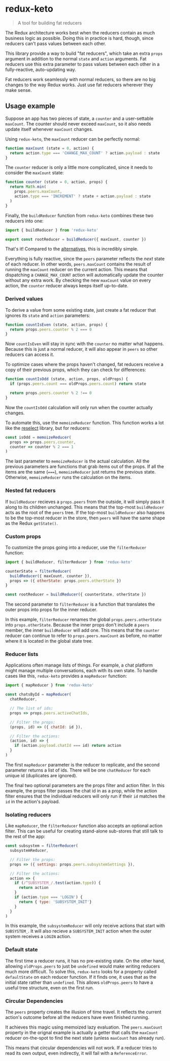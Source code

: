 # redux-keto

> A tool for building fat reducers

The Redux architecture works best when the reducers contain as much business logic as possible. Doing this in practice is hard, though, since reducers can't pass values between each other.

This library provide a way to build "fat reducers", which take an extra `props` argument in addition to the normal `state` and `action` arguments. Fat reducers use this extra parameter to pass values between each other in a fully-reactive, auto-updating way.

Fat reducers work seamlessly with normal reducers, so there are no big changes to the way Redux works. Just use fat reducers wherever they make sense.

## Usage example

Suppose an app has two pieces of state, a `counter` and a user-settable `maxCount`. The counter should never exceed `maxCount`, so it also needs update itself whenever `maxCount` changes.

Using `redux-keto`, the `maxCount` reducer can be perfectly normal:

```js
function maxCount (state = 0, action) {
  return action.type === 'CHANGE_MAX_COUNT' ? action.payload : state
}
```

The `counter` reducer is only a little more complicated, since it needs to consider the `maxCount` state:

```js
function counter (state = 0, action, props) {
  return Math.min(
    props.peers.maxCount,
    action.type === 'INCREMENT' ? state + action.payload : state
  )
}
```

Finally, the `buildReducer` function from `redux-keto` combines these two reducers into one:

```js
import { buildReducer } from 'redux-keto'

export const rootReducer = buildReducer({ maxCount, counter })
```

That's it! Compared to the [alternatives](https://github.com/Airbitz/redux-keto/blob/master/docs/bad-alternatives.md), this is incredibly simple.

Everything is fully reactive, since the `peers` parameter reflects the *next* state of each reducer. In other words, `peers.maxCount` contains the result of running the `maxCount` reducer on the current action. This means that dispatching a `CHANGE_MAX_COUNT` action will automatically update the counter without any extra work. By checking the new `maxCount` value on every action, the `counter` reducer always keeps itself up-to-date.

### Derived values

To derive a value from some existing state, just create a fat reducer that ignores its `state` and `action` parameters:

```js
function countIsEven (state, action, props) {
  return props.peers.counter % 2 === 0
}
```

Now `countIsEven` will stay in sync with the `counter` no matter what happens. Because this is just a normal reducer, it will also appear in `peers` so other reducers can access it.

To optimize cases where the props haven't changed, fat reducers receive a copy of their previous props, which they can check for differences:

```js
function countIsOdd (state, action, props, oldProps) {
  if (props.peers.count === oldProps.peers.count) return state

  return props.peers.counter % 2 !== 0
}
```

Now the `countIsOdd` calculation will only run when the counter actually changes.

To automate this, use the `memoizeReducer` function. This function works a lot like the [reselect](https://github.com/reactjs/reselect) library, but for reducers:

```js
const isOdd = memoizeReducer(
  props => props.peers.counter,
  counter => counter % 2 === 1
)
```

The last parameter to `memoizeReducer` is the actual calculation. All the previous parameters are functions that grab items out of the props. If all the items are the same (`===`), `memoizeReducer` just returns the previous state. Otherwise, `memoizeReducer` runs the calculation on the items.

### Nested fat reducers

If `buildReducer` recieves a `props.peers` from the outside, it will simply pass it along to its children unchanged. This means that the top-most `buildReducer` acts as the root of the `peers` tree. If the top-most `buildReducer` also happens to be the top-most reducer in the store, then `peers` will have the same shape as the Redux `getState()`.

### Custom props

To customize the props going into a reducer, use the `filterReducer` function:

```js
import { buildReducer, filterReducer } from 'redux-keto'

counterState = filterReducer(
  buildReducer({ maxCount, counter }),
  props => ({ otherState: props.peers.otherState })
}

const rootReducer = buildReducer({ counterState, otherState })
```

The second parameter to `filterReducer` is a function that translates the outer props into props for the inner reducer.

In this example, `filterReducer` renames the global `props.peers.otherState` into `props.otherState`. Because the inner props don't include a `peers` member, the inner `buildReducer` will add one. This means that the `counter` reducer can continue to refer to `props.peers.maxCount` as before, no matter where it is located in the global state tree.

### Reducer lists

Applications often manage lists of things. For example, a chat platform might manage multiple conversations, each with its own state. To handle cases like this, `redux-keto` provides a `mapReducer` function:

```js
import { mapReducer } from 'redux-keto'

const chatsById = mapReducer(
  chatReducer,

  // The list of ids:
  props => props.peers.activeChatIds,

  // Filter the props:
  (props, id) => ({ chatId: id }),

  // Filter the actions:
  (action, id) => {
    if (action.payload.chatId === id) return action
  }
)
```

The first `mapReducer` parameter is the reducer to replicate, and the second parameter returns a list of ids. There will be one `chatReducer` for each unique id (duplicates are ignored).

The final two optional parameters are the props filter and action filter. In this example, the props filter passes the chat id in as a prop, while the action filter ensures that the individual reducers will only run if their `id` matches the `id` in the action's payload.

### Isolating reducers

Like `mapReducer`, the `filterReducer` function also accepts an optional action filter. This can be useful for creating stand-alone sub-stores that still talk to the rest of the app:

```js
const subsystem = filterReducer(
  subsystemReducer,

  // Filter the props:
  props => ({ settings: props.peers.subsystemSettings }),

  // Filter the actions:
  action => {
    if (/^SUBSYSTEM_/.test(action.type)) {
      return action
    }
    if (action.type === 'LOGIN') {
      return { type: 'SUBSYSTEM_INIT'}
    }
  }
)
```

In this example, the `subsystemReducer` will only receive actions that start with `SUBSYSTEM_`. It will also recieve a `SUBSYSTEM_INIT` action when the outer system receives a `LOGIN` action.

### Default state

The first time a reducer runs, it has no pre-existing state. On the other hand, allowing `oldProps.peers` to just be `undefined` would make writing reducers much more difficult. To solve this, `redux-keto` looks for a property called `defaultState` on each reducer function. If it finds one, it uses that as the initial state rather than `undefined`. This allows `oldProps.peers` to have a useful tree structure, even on the first run.

### Circular Dependencies

The `peers` property creates the illusion of time travel. It reflects the current action's outcome before all the reducers have even finished running.

It achieves this magic using memoized lazy evaluation. The `peers.maxCount` property in the orignal example is actually a getter that calls the `maxCount` reducer on-the-spot to find the next state (unless `maxCount` has already run).

This means that circular dependencies will not work. If a reducer tries to read its own output, even indirectly, it will fail with a `ReferenceError`.
